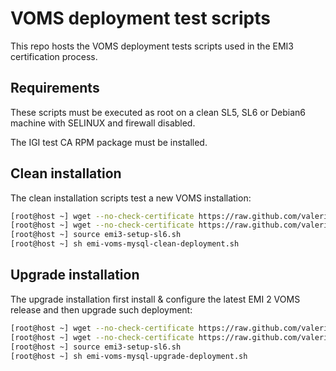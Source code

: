 # VOMS deployment test scripts

This repo hosts the VOMS deployment tests scripts used in the EMI3 certification process.

## Requirements

These scripts must be executed as root on a clean SL5, SL6 or Debian6 machine with SELINUX and firewall
disabled.

The IGI test CA RPM package must be installed.

## Clean installation 

The clean installation scripts test a new VOMS installation:

```bash
[root@host ~] wget --no-check-certificate https://raw.github.com/valerioventuri/voms-deployment-test/master/emi3-setup-sl6.sh
[root@host ~] wget --no-check-certificate https://raw.github.com/valerioventuri/voms-deployment-test/master/emi-voms-mysql-clean-deployment.sh
[root@host ~] source emi3-setup-sl6.sh
[root@host ~] sh emi-voms-mysql-clean-deployment.sh
```

## Upgrade installation

The upgrade installation first install & configure the latest EMI 2 VOMS release and
then upgrade such deployment:

```bash
[root@host ~] wget --no-check-certificate https://raw.github.com/valerioventuri/voms-deployment-test/master/emi3-setup-sl6.sh
[root@host ~] wget --no-check-certificate https://raw.github.com/valerioventuri/voms-deployment-test/master/emi-voms-mysql-clean-deployment.sh
[root@host ~] source emi3-setup-sl6.sh
[root@host ~] sh emi-voms-mysql-upgrade-deployment.sh
```

